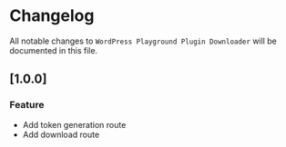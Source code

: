 # Changelog

All notable changes to `WordPress Playground Plugin Downloader` will be documented in this file.

## [1.0.0]

### Feature

- Add token generation route
- Add download route
